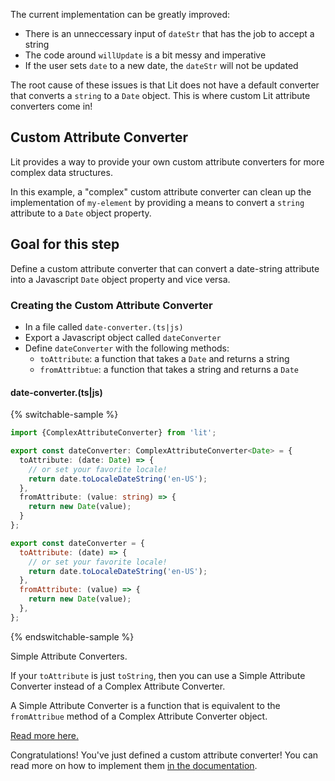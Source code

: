 The current implementation can be greatly improved:

- There is an unneccessary input of `dateStr` that has the job to accept a string
- The code around `willUpdate` is a bit messy and imperative
- If the user sets `date` to a new date, the `dateStr` will not be updated

The root cause of these issues is that Lit does not have a default converter that converts a `string` to a `Date` object. This is where custom Lit attribute converters come in!

## Custom Attribute Converter

Lit provides a way to provide your own custom attribute converters for more complex data structures.

In this example, a "complex" custom attribute converter can clean up the implementation of `my-element` by providing a means to convert a `string` attribute to a `Date` object property.

## Goal for this step

Define a custom attribute converter that can convert a date-string attribute into a Javascript `Date` object property and vice versa.

### Creating the Custom Attribute Converter

* In a file called `date-converter.(ts|js)`
* Export a Javascript object called `dateConverter`
* Define `dateConverter` with the following methods:
  * `toAttribute`: a function that takes a `Date` and returns a string
  * `fromAttribtue`: a function that takes a string and returns a `Date`

#### date-converter.(ts|js)

{% switchable-sample %}

```ts
import {ComplexAttributeConverter} from 'lit';

export const dateConverter: ComplexAttributeConverter<Date> = {
  toAttribute: (date: Date) => {
    // or set your favorite locale!
    return date.toLocaleDateString('en-US');
  },
  fromAttribute: (value: string) => {
    return new Date(value);
  }
};
```

```js
export const dateConverter = {
  toAttribute: (date) => {
    // or set your favorite locale!
    return date.toLocaleDateString('en-US');
  },
  fromAttribute: (value) => {
    return new Date(value);
  },
};
```

{% endswitchable-sample %}

<litdev-aside class="positive">

Simple Attribute Converters.

If your `toAttribute` is just `toString`, then you can use a Simple Attribute Converter instead of a Complex Attribute Converter.

A Simple Attribute Converter is a function that is equivalent to the `fromAttribue` method of a Complex Attribute Converter object.

[Read more here.](/docs/components/properties/#conversion-converter)

</litdev-aside>


Congratulations! You've just defined a custom attribute converter! You can read
more on how to implement them [in the documentation](/docs/components/properties/#conversion-converter).